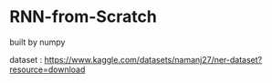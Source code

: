 # RNN-from-Scratch
built by numpy

dataset : https://www.kaggle.com/datasets/namanj27/ner-dataset?resource=download
